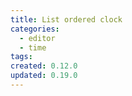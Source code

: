 ```yaml
---
title: List ordered clock
categories:
  - editor
  - time
tags:
created: 0.12.0
updated: 0.19.0
---
```

